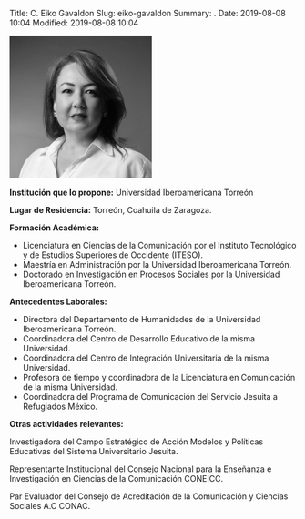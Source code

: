 Title: C. Eiko Gavaldon
Slug: eiko-gavaldon
Summary: .
Date: 2019-08-08 10:04
Modified: 2019-08-08 10:04


![C. Eiko Gavaldon](eiko-gavaldon.jpg)

**Institución que lo propone:** Universidad Iberoamericana Torreón

**Lugar de Residencia:** Torreón, Coahuila de Zaragoza.

**Formación Académica:**

* Licenciatura en Ciencias de la Comunicación por el Instituto Tecnológico y de Estudios Superiores de Occidente (ITESO).
* Maestría en Administración por la Universidad Iberoamericana Torreón.
* Doctorado en Investigación en Procesos Sociales por la Universidad Iberoamericana Torreón.

**Antecedentes Laborales:**

* Directora del Departamento de Humanidades de la Universidad Iberoamericana Torreón.
* Coordinadora del Centro de Desarrollo Educativo de la misma Universidad.
* Coordinadora del Centro de Integración Universitaria de la misma Universidad.
* Profesora de tiempo y coordinadora de la Licenciatura en Comunicación de la misma Universidad.
* Coordinadora del Programa de Comunicación del Servicio Jesuita a Refugiados México.

**Otras actividades relevantes:**

Investigadora del Campo Estratégico de Acción Modelos y Políticas Educativas del Sistema Universitario Jesuita.

Representante Institucional del Consejo Nacional para la Enseñanza e Investigación en Ciencias de la Comunicación CONEICC.

Par Evaluador del Consejo de Acreditación de la Comunicación y Ciencias Sociales A.C CONAC.

